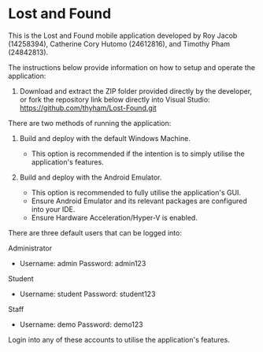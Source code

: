 # Lost and Found

This is the Lost and Found mobile application developed by Roy Jacob (14258394), Catherine Cory Hutomo (24612816), and Timothy Pham (24842813).

The instructions below provide information on how to setup and operate the application:

1. Download and extract the ZIP folder provided directly by the developer, or fork the repository link below directly into Visual Studio:
https://github.com/thyham/Lost-Found.git

There are two methods of running the application:
1. Build and deploy with the default Windows Machine.
   - This option is recommended if the intention is to simply utilise the application's features.
   
2. Build and deploy with the Android Emulator.
   - This option is recommended to fully utilise the application's GUI.
   - Ensure Android Emulator and its relevant packages are configured into your IDE.
   - Ensure Hardware Acceleration/Hyper-V is enabled.

There are three default users that can be logged into:

Administrator
- Username: admin
  Password: admin123

Student
- Username: student
  Password: student123

Staff
- Username: demo
  Password: demo123

Login into any of these accounts to utilise the application's features.
